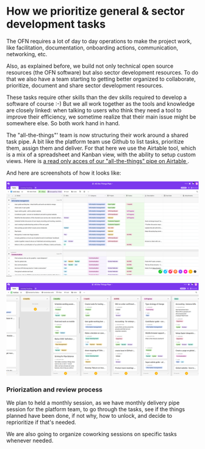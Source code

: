 # How we prioritize general & sector development tasks

The OFN requires a lot of day to day operations to make the project work, like facilitation, documentation, onboarding actions, communication, networking, etc.

Also, as explained before, we build not only technical open source resources (the OFN software) but also sector development resources. To do that we also have a team starting to getting better organized to collaborate, prioritize, document and share sector development resources.

These tasks require other skills than the dev skills required to develop a software of course :-) But we all work together as the tools and knowledge are closely linked: when talking to users who think they need a tool to improve their efficiency, we sometime realize that their main issue might be somewhere else. So both work hand in hand.

The "all-the-things"' team is now structuring their work around a shared task pipe. A bit like the platform team use Github to list tasks, prioritize them, assign them and deliver. For that here we use the Airtable tool, which is a mix of a spreadsheet and Kanban view, with the ability to setup custom views. Here is [a read only acces of our "all-the-things" pipe on Airtable ](https://airtable.com/invite/l?inviteId=invZwOQIL261V8IAC\&inviteToken=e366698a2dca4f324688d85b908e3ae18a3251276b3efd5132ec1e7465311300).

And here are screenshots of how it looks like:

![](<../.gitbook/assets/Capture du 2019-05-28 19-00-57.png>)

![](<../.gitbook/assets/Capture du 2019-05-28 19-02-42.png>)

### Priorization and review process

We plan to held a monthly session, as we have monthly delivery pipe session for the platform team, to go through the tasks, see if the things planned have been done, if not why, how to unlock, and decide to reprioritize if that's needed.

We are also going to organize coworking sessions on specific tasks whenever needed.
